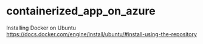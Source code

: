 # containerized_app_on_azure

Installing Docker on Ubuntu https://docs.docker.com/engine/install/ubuntu/#install-using-the-repository
